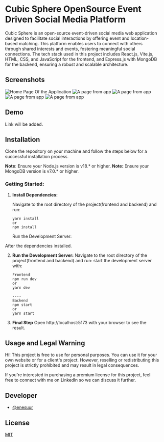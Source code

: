 # Cubic Sphere OpenSource Event Driven Social Media Platform

Cubic Sphere is an open-source event-driven social media web application designed to facilitate social interactions by offering event and location-based matching. This platform enables users to connect with others through shared interests and events, fostering meaningful social connections. The tech stack used in this project includes React.js, Vite.js, HTML, CSS, and JavaScript for the frontend, and Express.js with MongoDB for the backend, ensuring a robust and scalable architecture.

## Screenshots

![Home Page Of the Application](https://i.hizliresim.com/tds12ao.png)
![A page from app](https://i.hizliresim.com/k7i7xdr.png)
![A page from app](https://i.hizliresim.com/3skbjiw.png)
![A page from app](https://i.hizliresim.com/8hl7b32.png)
![A page from app](https://i.hizliresim.com/k7rwqze.png)



## Demo
Link will be added.

## Installation

Clone the repository on your machine and follow the steps below for a successful installation process.

**Note:** Ensure your Node.js version is v18.\* or higher.
**Note:** Ensure your MongoDB version is v7.0.\* or higher.

### Getting Started:

1. **Install Dependencies:**

   Navigate to the root directory of the project(frontend and backend) and run:

   ```
   yarn install
   or
   npm install
   ```

   Run the Development Server:

After the dependencies installed.

2. **Run the Development Server:**
   Navigate to the root directory of the project(frontend and backend) and run: start the development server with:

   ```
   Frontend
   npm run dev
   or
   yarn dev

   ----
   Backend
   npm start
   or
   yarn start
   ```

3. **Final Step**
   Open http://localhost:5173 with your browser to see the result.


## Usage and Legal Warning

Hi! This project is free to use for personal purposes. You can use it for your own website or for a client's project. However, reselling or redistributing this project is strictly prohibited and may result in legal consequences.

If you're interested in purchasing a premium license for this project, feel free to connect with me on LinkedIn so we can discuss it further.

## Developer

- [@enesuur](https://www.github.com/enesuur)






## License

[MIT](https://choosealicense.com/licenses/mit/)

